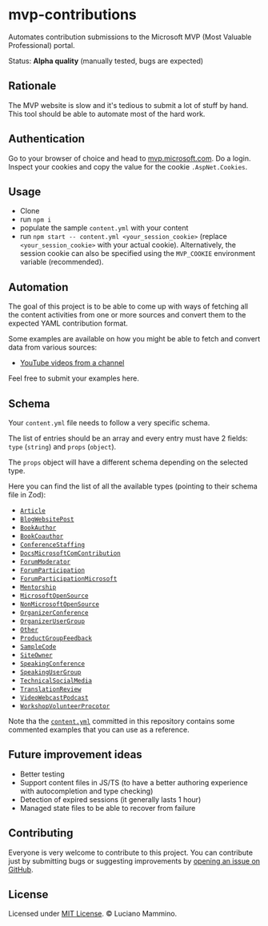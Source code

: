 # mvp-contributions

Automates contribution submissions to the Microsoft MVP (Most Valuable Professional) portal.

Status: **Alpha quality** (manually tested, bugs are expected)

## Rationale

The MVP website is slow and it's tedious to submit a lot of stuff by hand. This tool should be able to automate most of the hard work.


## Authentication

Go to your browser of choice and head to [mvp.microsoft.com](https://mvp.microsoft.com/). Do a login. Inspect your cookies and copy the value for the cookie `.AspNet.Cookies`.


## Usage

- Clone
- run `npm i`
- populate the sample `content.yml` with your content
- run `npm start -- content.yml <your_session_cookie>` (replace `<your_session_cookie>` with your actual cookie). Alternatively, the session cookie can also be specified using the `MVP_COOKIE` environment variable (recommended).


## Automation

The goal of this project is to be able to come up with ways of fetching all the content activities from one or more sources and convert them to the expected YAML contribution format.

Some examples are available on how you might be able to fetch and convert data from various sources:

  - [YouTube videos from a channel](/docs/automation/youtube.md)


Feel free to submit your examples here.


## Schema

Your `content.yml` file needs to follow a very specific schema.

The list of entries should be an array and every entry must have 2 fields: `type` (`string`) and `props` (`object`).

The `props` object will have a different schema depending on the selected type.

Here you can find the list of all the available types (pointing to their schema file in Zod):

- [`Article`](/src/schemas/Article.ts)
- [`BlogWebsitePost`](/src/schemas/BlogWebsitePost.ts)
- [`BookAuthor`](/src/schemas/BookAuthor.ts)
- [`BookCoauthor`](/src/schemas/BookCoauthor.ts)
- [`ConferenceStaffing`](/src/schemas/ConferenceStaffing.ts)
- [`DocsMicrosoftComContribution`](/src/schemas/DocsMicrosoftComContribution.ts)
- [`ForumModerator`](/src/schemas/ForumModerator.ts)
- [`ForumParticipation`](/src/schemas/ForumParticipation.ts)
- [`ForumParticipationMicrosoft`](/src/schemas/ForumParticipationMicrosoft.ts)
- [`Mentorship`](/src/schemas/Mentorship.ts)
- [`MicrosoftOpenSource`](/src/schemas/MicrosoftOpenSource.ts)
- [`NonMicrosoftOpenSource`](/src/schemas/NonMicrosoftOpenSource.ts)
- [`OrganizerConference`](/src/schemas/OrganizerConference.ts)
- [`OrganizerUserGroup`](/src/schemas/OrganizerUserGroup.ts)
- [`Other`](/src/schemas/Other.ts)
- [`ProductGroupFeedback`](/src/schemas/ProductGroupFeedback.ts)
- [`SampleCode`](/src/schemas/SampleCode.ts)
- [`SiteOwner`](/src/schemas/SiteOwner.ts)
- [`SpeakingConference`](/src/schemas/SpeakingConference.ts)
- [`SpeakingUserGroup`](/src/schemas/SpeakingUserGroup.ts)
- [`TechnicalSocialMedia`](/src/schemas/TechnicalSocialMedia.ts)
- [`TranslationReview`](/src/schemas/TranslationReview.ts)
- [`VideoWebcastPodcast`](/src/schemas/VideoWebcastPodcast.ts)
- [`WorkshopVolunteerProcotor`](/src/schemas/WorkshopVolunteerProcotor.ts)


Note tha the [`content.yml`](/content.yml) committed in this repository contains some commented examples that you can use as a reference.


## Future improvement ideas

- Better testing
- Support content files in JS/TS (to have a better authoring experience with autocompletion and type checking)
- Detection of expired sessions (it generally lasts 1 hour)
- Managed state files to be able to recover from failure


## Contributing

Everyone is very welcome to contribute to this project.
You can contribute just by submitting bugs or suggesting improvements by
[opening an issue on GitHub](https://github.com/lmammino/mvp-contributions/issues).


## License

Licensed under [MIT License](LICENSE). © Luciano Mammino.